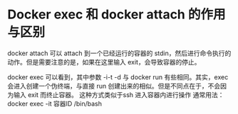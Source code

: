 # Docker exec 和 docker attach 的作用与区别

docker attach
可以 attach 到一个已经运行的容器的 stdin，然后进行命令执行的动作。但是需要注意的是，如果在这里输入 exit，会导致容器的停止。

docker  exec
可以看到，其中参数 -i-t -d 与 docker run 有些相同。其实，exec会进入创建一个伪终端，与直接 run 创建出来的相似。但是不同点在于，不会因为输入 exit 而终止容器。
这种方式类似于ssh 进入容器内进行操作
通常用法：docker exec -it 容器ID /bin/bash
